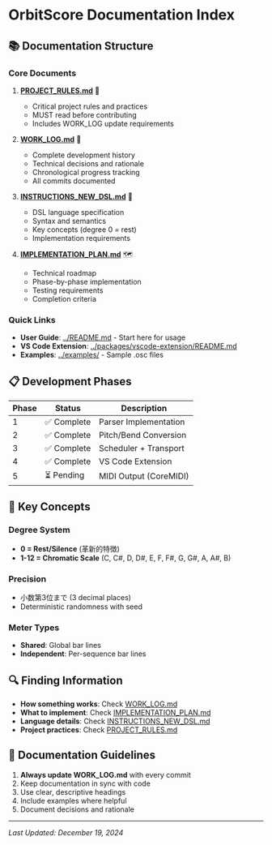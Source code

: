 # OrbitScore Documentation Index

## 📚 Documentation Structure

### Core Documents

1. **[PROJECT_RULES.md](./PROJECT_RULES.md)** 📏
   - Critical project rules and practices
   - MUST read before contributing
   - Includes WORK_LOG update requirements

2. **[WORK_LOG.md](./WORK_LOG.md)** 📝
   - Complete development history
   - Technical decisions and rationale
   - Chronological progress tracking
   - All commits documented

3. **[INSTRUCTIONS_NEW_DSL.md](./INSTRUCTIONS_NEW_DSL.md)** 🎵
   - DSL language specification
   - Syntax and semantics
   - Key concepts (degree 0 = rest)
   - Implementation requirements

4. **[IMPLEMENTATION_PLAN.md](./IMPLEMENTATION_PLAN.md)** 🗺️
   - Technical roadmap
   - Phase-by-phase implementation
   - Testing requirements
   - Completion criteria

### Quick Links

- **User Guide**: [../README.md](../README.md) - Start here for usage
- **VS Code Extension**: [../packages/vscode-extension/README.md](../packages/vscode-extension/README.md)
- **Examples**: [../examples/](../examples/) - Sample .osc files

## 📋 Development Phases

| Phase | Status      | Description            |
| ----- | ----------- | ---------------------- |
| 1     | ✅ Complete | Parser Implementation  |
| 2     | ✅ Complete | Pitch/Bend Conversion  |
| 3     | ✅ Complete | Scheduler + Transport  |
| 4     | ✅ Complete | VS Code Extension      |
| 5     | ⏳ Pending  | MIDI Output (CoreMIDI) |

## 🎯 Key Concepts

### Degree System

- **0 = Rest/Silence** (革新的特徴)
- **1-12 = Chromatic Scale** (C, C#, D, D#, E, F, F#, G, G#, A, A#, B)

### Precision

- 小数第3位まで (3 decimal places)
- Deterministic randomness with seed

### Meter Types

- **Shared**: Global bar lines
- **Independent**: Per-sequence bar lines

## 🔍 Finding Information

- **How something works**: Check [WORK_LOG.md](./WORK_LOG.md)
- **What to implement**: Check [IMPLEMENTATION_PLAN.md](./IMPLEMENTATION_PLAN.md)
- **Language details**: Check [INSTRUCTIONS_NEW_DSL.md](./INSTRUCTIONS_NEW_DSL.md)
- **Project practices**: Check [PROJECT_RULES.md](./PROJECT_RULES.md)

## 📝 Documentation Guidelines

1. **Always update WORK_LOG.md** with every commit
2. Keep documentation in sync with code
3. Use clear, descriptive headings
4. Include examples where helpful
5. Document decisions and rationale

---

_Last Updated: December 19, 2024_
